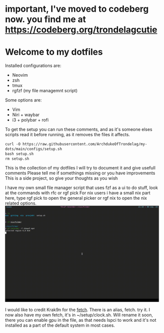 # important, I've moved to codeberg now. you find me at https://codeberg.org/trondelagcutie 




# Welcome to my dotfiles

Installed configurations are: 
  - Neovim
  - zsh
  - tmux
  - rgfzf (my file managemnt script)

  Some options are:
  - Vim
  - Niri + waybar
  - i3 + polybar + rofi

To get the setup you can run these comments, and as it's someone elses scripts read it before running, as it removes the files it affects. 
```
curl -O https://raw.githubusercontent.com/ArchdukeOfTrondelag/my-dots/main/configs/setup.sh
bash setup.sh
rm setup.sh
```



This is the collection of my dotfiles
I will try to document it and give usefull comments
Please tell me if somethings missing or you have improvements
This is a side project, so give your thoughts as you wish

I have my own small file manager script that uses fzf as a ui to do stuff, look at the commands with rfc or rgf pick
For nix users i have a small nix part here, type rgf pick to open the general picker or rgf nix to open the nix related options.
![Video Preview](https://github.com/ArchdukeOfTrondelag/my-dots/blob/09fbc8190b4cf5865329151b603e6beb298fc97a/pictures/showof.gif)


I would like to credit Krak9n for the [fetch](https://github.com/Krak9n/rottedfetch). There is an alias, fetch. try it. 
I now also have my own fetch, it's in ~/setup/clock.sh. Will rename it soon, there you can enable gpu in the file, as that needs lspci to work and it's not installed as a part of the default system in most cases.
